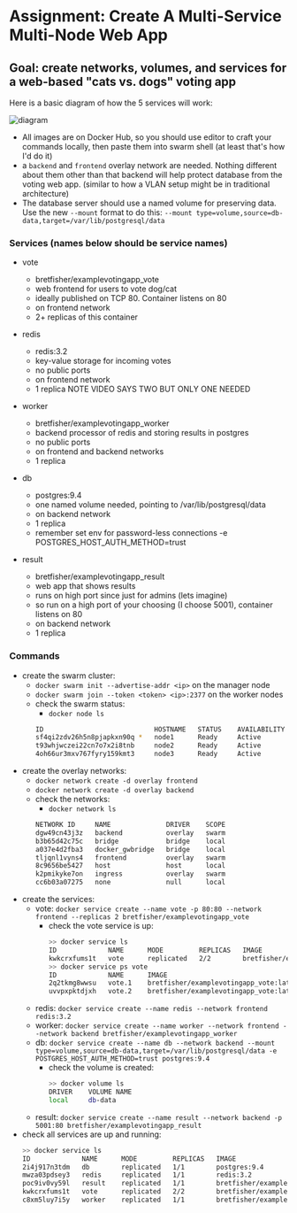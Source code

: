 # Assignment: Create A Multi-Service Multi-Node Web App

## Goal: create networks, volumes, and services for a web-based "cats vs. dogs" voting app

Here is a basic diagram of how the 5 services will work:

![diagram](./architecture.png)

- All images are on Docker Hub, so you should use editor to craft your commands locally,
  then paste them into swarm shell (at least that's how I'd do it)
- a `backend` and `frontend` overlay network are needed.
  Nothing different about them other than that backend will help protect database from the voting web app.
  (similar to how a VLAN setup might be in traditional architecture)
- The database server should use a named volume for preserving data.
  Use the new `--mount` format to do this: `--mount type=volume,source=db-data,target=/var/lib/postgresql/data`

### Services (names below should be service names)

- vote

  - bretfisher/examplevotingapp_vote
  - web frontend for users to vote dog/cat
  - ideally published on TCP 80. Container listens on 80
  - on frontend network
  - 2+ replicas of this container

- redis

  - redis:3.2
  - key-value storage for incoming votes
  - no public ports
  - on frontend network
  - 1 replica NOTE VIDEO SAYS TWO BUT ONLY ONE NEEDED

- worker

  - bretfisher/examplevotingapp_worker
  - backend processor of redis and storing results in postgres
  - no public ports
  - on frontend and backend networks
  - 1 replica

- db

  - postgres:9.4
  - one named volume needed, pointing to /var/lib/postgresql/data
  - on backend network
  - 1 replica
  - remember set env for password-less connections -e POSTGRES_HOST_AUTH_METHOD=trust

- result
  - bretfisher/examplevotingapp_result
  - web app that shows results
  - runs on high port since just for admins (lets imagine)
  - so run on a high port of your choosing (I choose 5001), container listens on 80
  - on backend network
  - 1 replica

### Commands

- create the swarm cluster:
  - `docker swarm init --advertise-addr <ip>` on the manager node
  - `docker swarm join --token <token> <ip>:2377` on the worker nodes
  - check the swarm status:
    - `docker node ls`
    ```bash
    ID                            HOSTNAME   STATUS    AVAILABILITY   MANAGER STATUS   ENGINE VERSION
    sf4qi2zdv26h5n8pjapkxn90q *   node1      Ready     Active         Leader           24.0.7
    t93whjwczei22cn7o7x2i8tnb     node2      Ready     Active                          24.0.7
    4oh66ur3mxv767fyry159kmt3     node3      Ready     Active                          24.0.7
    ```
- create the overlay networks:
  - `docker network create -d overlay frontend`
  - `docker network create -d overlay backend`
  - check the networks:
    - `docker network ls`
    ```bash
    NETWORK ID     NAME              DRIVER    SCOPE
    dgw49cn43j3z   backend           overlay   swarm
    b3b65d42c75c   bridge            bridge    local
    a037e4d2fba3   docker_gwbridge   bridge    local
    tljqnl1vyns4   frontend          overlay   swarm
    8c9656be5427   host              host      local
    k2pmikyke7on   ingress           overlay   swarm
    cc6b03a07275   none              null      local
    ```
- create the services:
  - vote: `docker service create --name vote -p 80:80 --network frontend --replicas 2 bretfisher/examplevotingapp_vote`
    - check the vote service is up:
      ```bash
      >> docker service ls
      ID             NAME      MODE         REPLICAS   IMAGE                                     PORTS
      kwkcrxfums1t   vote      replicated   2/2        bretfisher/examplevotingapp_vote:latest   *:80->80/tcp
      >> docker service ps vote
      ID             NAME      IMAGE                                     NODE      DESIRED STATE   CURRENT STATE           ERROR     PORTS
      2q2tkmg8wwsu   vote.1    bretfisher/examplevotingapp_vote:latest   node2     Running         Running 2 minutes ago
      uvvpxpktdjxh   vote.2    bretfisher/examplevotingapp_vote:latest   node1     Running         Running 2 minutes ago
      ```
  - redis: `docker service create --name redis --network frontend redis:3.2`
  - worker: `docker service create --name worker --network frontend --network backend bretfisher/examplevotingapp_worker`
  - db: `docker service create --name db --network backend --mount type=volume,source=db-data,target=/var/lib/postgresql/data -e POSTGRES_HOST_AUTH_METHOD=trust postgres:9.4`
    - check the volume is created:
      ```bash
      >> docker volume ls
      DRIVER    VOLUME NAME
      local     db-data
      ```
  - result: `docker service create --name result --network backend -p 5001:80 bretfisher/examplevotingapp_result`
- check all services are up and running:
  ```bash
  >> docker service ls
  ID             NAME      MODE         REPLICAS   IMAGE                                       PORTS
  2i4j917n3tdm   db        replicated   1/1        postgres:9.4
  mwza03pdsey3   redis     replicated   1/1        redis:3.2
  poc9iv0vy59l   result    replicated   1/1        bretfisher/examplevotingapp_result:latest   *:5001->80/tcp
  kwkcrxfums1t   vote      replicated   2/2        bretfisher/examplevotingapp_vote:latest     *:80->80/tcp
  c8xm5luy7i5y   worker    replicated   1/1        bretfisher/examplevotingapp_worker:latest
  ```
